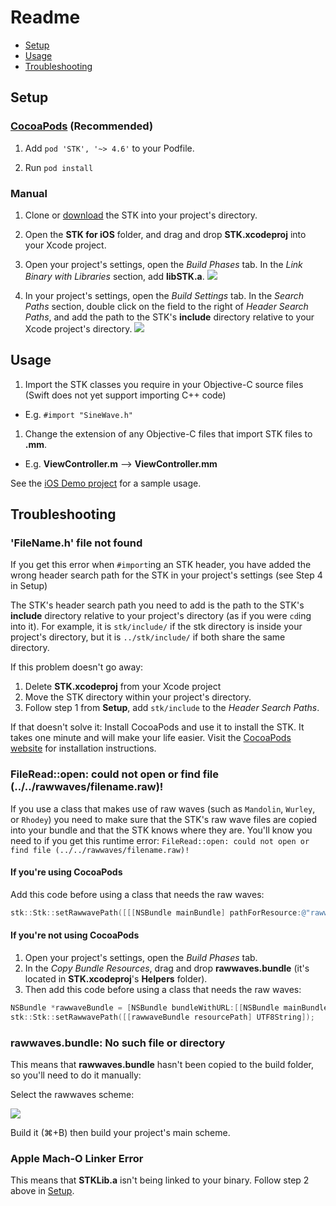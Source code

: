 # Readme

* [Setup](#setup)
* [Usage](#usage)
* [Troubleshooting](#troubleshooting)

## Setup

### [CocoaPods](https://cocoapods.org) (Recommended)

1. Add `pod 'STK', '~> 4.6'` to your Podfile.

1. Run `pod install`

### Manual

1. Clone or [download][download_link] the STK into your project's directory.

1. Open the **STK for iOS** folder, and drag and drop **STK.xcodeproj** into your Xcode project.

1. Open your project's settings, open the *Build Phases* tab. In the *Link Binary with Libraries* section, add **libSTK.a**.
![][linking_libSTK_screenshot]

1. In your project's settings, open the *Build Settings* tab. In the *Search Paths* section, double click on the field to the right of *Header Search Paths*, and add the path to the STK's **include** directory relative to your Xcode project's directory.
![][header_search_paths_screenshot]


## Usage

1. Import the STK classes you require in your Objective-C source files (Swift does not yet support importing C++ code)
  * E.g. `#import "SineWave.h"`

1. Change the extension of any Objective-C files that import STK files to **.mm**.
  * E.g. **ViewController.m** —> **ViewController.mm**

See the [iOS Demo project](..projects/demo/iOS%20Demo) for a sample usage.


## Troubleshooting

### 'FileName.h' file not found

If you get this error when `#import`ing an STK header, you have added the wrong header search path for the STK in your project's settings (see Step 4 in Setup)

The STK's header search path you need to add is the path to the STK's **include** directory relative to your project's directory (as if you were `cd`ing into it). For example, it is `stk/include/` if the stk directory is inside your project's directory, but it is `../stk/include/` if both share the same directory.

If this problem doesn't go away:

1. Delete **STK.xcodeproj** from your Xcode project
1. Move the STK directory within your project's directory.
1. Follow step 1 from **Setup**, add `stk/include` to the *Header Search Paths*.

If that doesn't solve it:
Install CocoaPods and use it to install the STK. It takes one minute and will make your life easier. Visit the [CocoaPods website](https://cocoapods.org) for installation instructions.

### FileRead::open: could not open or find file (../../rawwaves/filename.raw)!

If you use a class that makes use of raw waves (such as `Mandolin`, `Wurley`, or `Rhodey`) you need to make sure that the STK's raw wave files are copied into your bundle and that the STK knows where they are. You'll know you need to if you get this runtime error:
`FileRead::open: could not open or find file (../../rawwaves/filename.raw)!`

#### If you're using CocoaPods

Add this code before using a class that needs the raw waves:
```objective-c
stk::Stk::setRawwavePath([[[NSBundle mainBundle] pathForResource:@"rawwaves" ofType:@"bundle"] UTF8String]);
```

#### If you're not using CocoaPods

1. Open your project's settings, open the *Build Phases* tab.
1. In the *Copy Bundle Resources*, drag and drop **rawwaves.bundle** (it's located in **STK.xcodeproj**'s **Helpers** folder).
1. Then add this code before using a class that needs the raw waves:

```objective-c
NSBundle *rawwaveBundle = [NSBundle bundleWithURL:[[NSBundle mainBundle] URLForResource:@"rawwaves" withExtension:@"bundle"]];
stk::Stk::setRawwavePath([[rawwaveBundle resourcePath] UTF8String]);
```


### rawwaves.bundle: No such file or directory

This means that **rawwaves.bundle** hasn't been copied to the build folder, so you'll need to do it manually:

Select the rawwaves scheme:

![][rawwaves_scheme_screenshot]

Build it (⌘+B)  then build your project's main scheme.

### Apple Mach-O Linker Error

This means that **STKLib.a** isn't being linked to your binary. Follow step 2 above in [Setup](#setup).


[download_link]: https://github.com/thestk/stk/archive/master.zip
[linking_libSTK_screenshot]: http://i.imgur.com/cLbGrtq.png
[header_search_paths_screenshot]: http://i.imgur.com/iBTC06h.png
[rawwaves_scheme_screenshot]: http://i.imgur.com/PKd7epf.png
